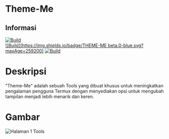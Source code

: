 # Theme-Me

## Informasi

[![Build](https://img.shields.io/badge/Author%20By-Zidan_IDz%20ID-blue?style=for-the-badge&logo=appveyor)]()<br>
[![Build](https://img.shields.io/badge/THEME-ME beta.0-blue.svg?maxAge=259200)]()
[![Build](https://img.shields.io/badge/Code-Python3.11.6-blue.svg)]()


# Deskripsi
"Theme-Me" adalah sebuah Tools yang dibuat khusus untuk meningkatkan pengalaman pengguna Termux dengan menyediakan opsi untuk mengubah tampilan menjadi lebih menarik dan keren.<br>

# Gambar
![Halaman 1 Tools](https://i.ibb.co/PTfRpCV/Screenshot-20231209-133957-2.png)
